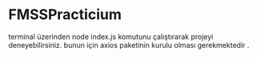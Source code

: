 # FMSSPracticium
terminal üzerinden node index.js komutunu çalıştırarak projeyi deneyebilirsiniz. bunun için axios paketinin kurulu olması gerekmektedir . 
